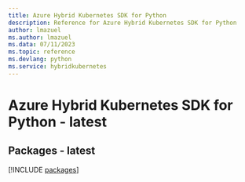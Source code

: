 ```yaml
---
title: Azure Hybrid Kubernetes SDK for Python
description: Reference for Azure Hybrid Kubernetes SDK for Python
author: lmazuel
ms.author: lmazuel
ms.data: 07/11/2023
ms.topic: reference
ms.devlang: python
ms.service: hybridkubernetes
---
```

# Azure Hybrid Kubernetes SDK for Python - latest
## Packages - latest
[!INCLUDE [packages](hybrid-kubernetes-index.md)]